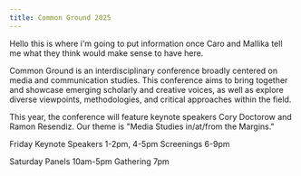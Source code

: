 ```yaml
---
title: Common Ground 2025
---
```

Hello this is where i'm going to put information once Caro and Mallika tell me what they think would make sense to have here.


Common Ground is an interdisciplinary conference broadly centered on media and communication studies. This conference aims to bring together and showcase emerging scholarly and creative voices, as well as explore diverse viewpoints, methodologies, and critical approaches within the field.

This year, the conference will feature keynote speakers Cory Doctorow and Ramon Resendiz. Our theme is "Media Studies in/at/from the Margins."

Friday Keynote Speakers 1-2pm, 4-5pm
Screenings 6-9pm

Saturday Panels 10am-5pm
Gathering 7pm
